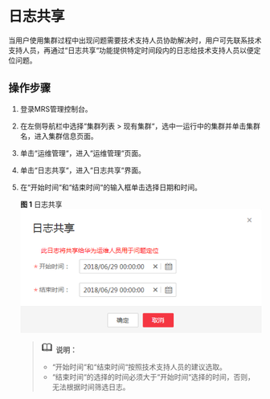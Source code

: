 # 日志共享<a name="ZH-CN_TOPIC_0118987155"></a>

当用户使用集群过程中出现问题需要技术支持人员协助解决时，用户可先联系技术支持人员，再通过“日志共享“功能提供特定时间段内的日志给技术支持人员以便定位问题。

## 操作步骤<a name="section154681441153411"></a>

1.  登录MRS管理控制台。
2.  在左侧导航栏中选择“集群列表  \>  现有集群“，选中一运行中的集群并单击集群名，进入集群信息页面。
3.  单击“运维管理“，进入“运维管理“页面。
4.  单击“日志共享“，进入“日志共享“界面。
5.  在“开始时间“和“结束时间“的输入框单击选择日期和时间。

    **图 1**  日志共享<a name="fig5296164014577"></a>  
    ![](figures/日志共享.png "日志共享")

    >![](public_sys-resources/icon-note.gif) **说明：**   
    >-   “开始时间“和“结束时间“按照技术支持人员的建议选取。  
    >-   “结束时间“的选择的时间必须大于“开始时间“选择的时间，否则，无法根据时间筛选日志。  


